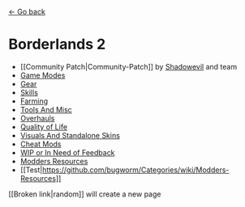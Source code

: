 [← Go back](https://github.com/bugworm/Categories/wiki)
# Borderlands 2
* [[Community Patch|Community-Patch]] by [Shadowevil](https://github.com/BLCM/BLCMods/tree/master/Borderlands%202%20mods/Shadowevil) and team
* [Game Modes](https://github.com/bugworm/Categories/wiki/Game-Modes)
* [Gear](https://github.com/bugworm/Categories/wiki/Gear)
* [Skills](https://github.com/bugworm/Categories/wiki/Skills)
* [Farming](https://github.com/bugworm/Categories/wiki/Farming)
* [Tools And Misc](https://github.com/bugworm/Categories/wiki/Tools-And-Misc)
* [Overhauls](https://github.com/bugworm/Categories/wiki/Overhauls)
* [Quality of Life](https://github.com/bugworm/Categories/wiki/Quality-Of-Life)
* [Visuals And Standalone Skins](https://github.com/bugworm/Categories/wiki/Visuals-And-StandAlone-Skins)
* [Cheat Mods](https://github.com/bugworm/Categories/wiki/Cheat-Mods)
* [WIP or In Need of Feedback](https://github.com/bugworm/Categories/wiki/WIP)
* [Modders Resources](https://github.com/bugworm/Categories/wiki/Modders-Resources)
* [[Test|https://github.com/bugworm/Categories/wiki/Modders-Resources]]

[[Broken link|random]] will create a new page